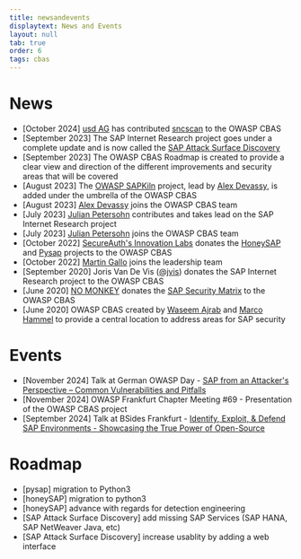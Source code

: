 ```yaml
---
title: newsandevents
displaytext: News and Events
layout: null
tab: true
order: 6
tags: cbas
---
```


# News

- [October 2024] [usd AG](https://www.usd.de/) has contributed [sncscan](https://github.com/SecuritySilverbacks/sncscan) to the OWASP CBAS
- [September 2023] The SAP Internet Research project goes under a complete update and is now called the [SAP Attack Surface Discovery](https://github.com/NO-MONKEY/SAP-AttackSurfaceDiscovery)
- [September 2023] The OWASP CBAS Roadmap is created to provide a clear view and direction of the different improvements and security areas that will be covered
- [August 2023] The [OWASP SAPKiln](https://github.com/OWASP/SAPKiln) project, lead by [Alex Devassy](https://www.linkedin.com/in/alex-devassy-358421138), is added under the umbrella of the OWASP CBAS
- [August 2023] [Alex Devassy](https://www.linkedin.com/in/alex-devassy-358421138) joins the OWASP CBAS team
- [July 2023] [Julian Petersohn](https://www.linkedin.com/in/julian-petersohn-02807b94/) contributes and takes lead on the SAP Internet Research project
- [July 2023] [Julian Petersohn](https://www.linkedin.com/in/julian-petersohn-02807b94/) joins the OWASP CBAS team
- [October 2022] [SecureAuth's Innovation Labs](https://www.secureauth.com/labs/) donates the [HoneySAP](https://github.com/OWASP/HoneySAP) and [Pysap](https://github.com/OWASP/pysap) projects to the OWASP CBAS
- [October 2022] [Martin Gallo](https://www.linkedin.com/in/mgallo/) joins the leadership team
- [September 2020] Joris Van De Vis ([@jvis](https://twitter.com/jvis)) donates the SAP Internet Research project to the OWASP CBAS
- [June 2020] [NO MONKEY](https://www.no-monkey.com) donates the [SAP Security Matrix](https://www.no-monkey.com/sap-security-matrix/) to the OWASP CBAS
- [June 2020] OWASP CBAS created by [Waseem Ajrab](www.linkedin.com/in/waseemajrab) and [Marco Hammel](https://www.linkedin.com/in/marcohammel/) to provide a central location to address areas for SAP security  


# Events

- [November 2024] Talk at German OWASP Day - [SAP from an Attacker's Perspective – Common Vulnerabilities and Pitfalls](https://media.ccc.de/v/god2024-56278-sap-from-an-attackers-pers)
- [November 2024] OWASP Frankfurt Chapter Meeting #69 - Presentation of the OWASP CBAS project
- [September 2024] Talk at BSides Frankfurt - [Identify, Exploit, & Defend SAP Environments - Showcasing the True Power of Open-Source](https://youtu.be/R7E6pwr0EGU?si=a-CBzTcCw4jkgrfo)

# Roadmap

- [pysap] migration to Python3
- [honeySAP] migration to python3
- [honeySAP] advance with regards for detection engineering
- [SAP Attack Surface Discovery] add missing SAP Services (SAP HANA, SAP NetWeaver Java, etc)
- [SAP Attack Surface Discovery] increase usablity by adding a web interface